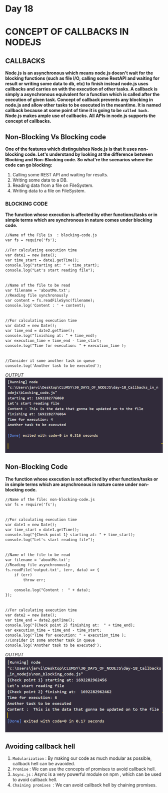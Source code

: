 # Day 18
# CONCEPT OF CALLBACKS IN NODEJS

## CALLBACKS

**Node.js is an asynchronous which means node.js doesn't wait for the blocking functions (such as file I/O, calling some RestAPI and waiting for result or writing some data to db, etc) to finish instead node.js uses callbacks and carries on with the execution of other tasks. A callback is simply a asynchronous equivalent for a function which is called after the execution of given task. Concept of callback prevents any blocking in node.js and allow other tasks to be executed in the meantime. It is named callback because at some  point of time it is going to be   `called back`. Node.js makes ample use of callbacks. All APIs in node.js supports the concept of callbacks.**

## Non-Blocking Vs Blocking code

**One of the features which distinguishes Node.js is that it uses non-blocking code. Let's understand by looking at the difference between Blocking and Non-Blocking code. So what're the scenarios where the code can go blocking:**

1. Calling some REST API and waiting for results.
2. Writing some data to a DB.
3. Reading data from a file on FileSystem.
4. Writing data to a file on FileSystem.

### BLOCKING CODE 
**The function whose execution is affected by other functions/tasks or in simple terms which are synchronous in nature comes under blocking code.**

```
//Name of the File is  : blocking-code.js
var fs = require('fs');

//For calculating execution time
var date1 = new Date();
var time_start = date1.getTime();
console.log("starting at: " + time_start);
console.log("Let's start reading file");


//Name of the file to be read
var filename = 'aboutMe.txt'; 
//Reading file synchronously
var content = fs.readFileSync(filename);
console.log('Content : ' + content);


//For calculating execution time
var date2 = new Date();
var time_end = date2.getTime();
console.log("finishing at: " + time_end);
var execution_time = time_end - time_start;
console.log("Time for execution: " + execution_time );


//Consider it some another task in queue
console.log('Another task to be executed');
```

*OUTPUT*
![Alt text](image.png)

## Non-Blocking Code

**The function whose execution is not affected by other function/tasks or in simple terms which are asynchronous in nature come under non-blocking code.**

```
//Name of the file: non-blocking-code.js
var fs = require('fs');


//For calculating execution time
var date1 = new Date();
var time_start = date1.getTime();
console.log("{Check point 1} starting at: " + time_start);
console.log("Let's start reading file");


//Name of the file to be read
var filename = 'aboutMe.txt'; 
//Reading file asynchronously
fs.readFile('output.txt', (err, data) => {
	if (err) 
		throw err;
		
	console.log("Content :  " + data);
});


//For calculating execution time
var date2 = new Date();
var time_end = date2.getTime();
console.log("{Check point 2} finishing at:  " + time_end);
var execution_time = time_end - time_start;
console.log("Time for execution: " + execution_time );
//Consider it some another task in queue
console.log('Another task to be executed');
```
*OUTPUT*
![Alt text](image-1.png)

## Avoiding callback hell 

1. `Modularization` : By making our code as much modular as possible, callback hell can be avaoided.
2. `Promise` : We can use the concepts of promises to avoid callback hell.
3. `Async.js` : Async is a very powerful module on npm , which can be used to avoid callback hell.
4. `Chaining promises `: We can avoid callback hell by chaining promises.